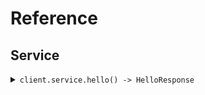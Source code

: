 # Reference
## Service
<details><summary><code>client.service.hello() -> HelloResponse</code></summary>
<dl>
<dd>

#### 🔌 Usage

<dl>
<dd>

<dl>
<dd>

```java
client.service().hello();
```
</dd>
</dl>
</dd>
</dl>


</dd>
</dl>
</details>
